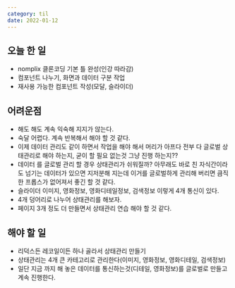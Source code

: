 ```yaml
---
category: til
date: 2022-01-12
---
```


## 오늘 한 일

- nomplix 클론코딩 기본 틀 완성(인강 따라감)
- 컴포넌트 나누기, 화면과 데이터 구분 작업
- 재사용 가능한 컴포넌트 작성(모달, 슬라이더)

## 어려운점

- 해도 해도 계속 익숙해 지지가 않는다.
- 숙달 어렵다. 계속 반복해서 해야 할 것 같다.
- 이제 데이터 관리도 같이 하면서 작업을 해야 해서 머리가 아프다 전부 다 글로벌 상태관리로 해야 하는지, 굳이 할 필요 없는것 그냥 진행 하는지??
- 데이터 를 글로벌 관리 할 경우 상태관리가 쉬워질까? 아무래도 바로 친 자식간이라도 넘기는 데이터가 있으면 지저분해 지는데 이거를 글로벌하게 관리해 버리면 큼직한 프롭스가 없어져서 좋긴 할 것 같다.
- 슬라이더 이미지, 영화정보, 영화디테일정보, 검색정보 이렇게 4개 통신이 있다.
- 4개 덩어리로 나누어 상태관리를 해보자.
- 페이지 3개 정도 더 만들면서 상태관리 연습 해야 할 것 같다.

## 해야 할 일

- 리덕스든 레코일이든 하나 골라서 상태관리 만들기
- 상태관리는 4개 큰 카테고리로 관리한다(이미지, 영화정보, 영화디테일, 검색정보)
- 일단 지금 까지 해 놓은 데이터를 통신하는것(디테일, 영화정보)를 글로벌로 만들고 계속 진행한다.
